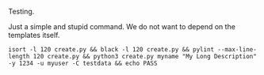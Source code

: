 Testing.

Just a simple and stupid command. We do not want to depend on the templates itself.

``
isort -l 120 create.py &&
black -l 120 create.py &&
pylint --max-line-length 120 create.py &&
python3 create.py myname "My Long Description" -y 1234 -u myuser -C testdata &&
echo PASS
``
